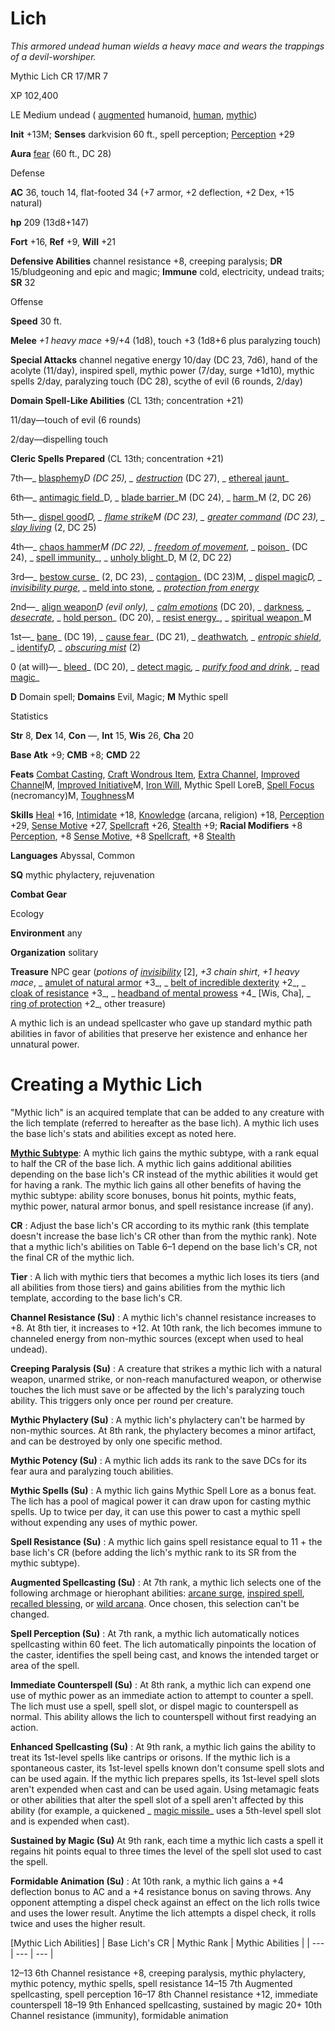 # Lich

_This armored undead human wields a heavy mace and wears the trappings of a devil-worshiper._

Mythic Lich CR 17/MR 7

XP 102,400

LE Medium undead ( [augmented](/pathfinderRPG/prd/monsters/creatureTypes.html#_augmented-subtype) humanoid, [human](/pathfinderRPG/prd/monsters/creatureTypes.html#_human-subtype), [mythic](/pathfinderRPG/prd/mythicAdventures/mythicMonsters.html#_mythic-subtype))

**Init** +13M; **Senses** darkvision 60 ft., spell perception; [Perception](/pathfinderRPG/prd/skills/perception.html#_perception) +29

**Aura** [fear](/pathfinderRPG/prd/monsters/universalMonsterRules.html#_fear) (60 ft., DC 28)

Defense

**AC** 36, touch 14, flat-footed 34 (+7 armor, +2 deflection, +2 Dex, +15 natural)

**hp** 209 (13d8+147)

**Fort** +16, **Ref** +9, **Will** +21

**Defensive Abilities** channel resistance +8, creeping paralysis; **DR** 15/bludgeoning and epic and magic; **Immune** cold, electricity, undead traits; **SR** 32

Offense

**Speed** 30 ft.

**Melee** _+1 heavy mace_ +9/+4 (1d8), touch +3 (1d8+6 plus paralyzing touch)

**Special Attacks** channel negative energy 10/day (DC 23, 7d6), hand of the acolyte (11/day), inspired spell, mythic power (7/day, surge +1d10), mythic spells 2/day, paralyzing touch (DC 28), scythe of evil (6 rounds, 2/day)

**Domain Spell-Like Abilities** (CL 13th; concentration +21)

11/day—touch of evil (6 rounds)

2/day—dispelling touch

**Cleric Spells Prepared** (CL 13th; concentration +21)

7th—_ [blasphemy](/pathfinderRPG/prd/spells/blasphemy.html#_blasphemy)_D (DC 25), _ [destruction](/pathfinderRPG/prd/spells/destruction.html#_destruction)_ (DC 27), _ [ethereal jaunt](/pathfinderRPG/prd/spells/etherealJaunt.html#_ethereal-jaunt)_

6th—_ [antimagic field](/pathfinderRPG/prd/spells/antimagicField.html#_antimagic-field)_D, _ [blade barrier](/pathfinderRPG/prd/spells/bladeBarrier.html#_blade-barrier)_M (DC 24), _ [harm](/pathfinderRPG/prd/spells/harm.html#_harm)_M (2, DC 26)

5th—_ [dispel good](/pathfinderRPG/prd/spells/dispelGood.html#_dispel-good)_D, _ [flame strike](/pathfinderRPG/prd/spells/flameStrike.html#_flame-strike)_M (DC 23), _ [greater command](/pathfinderRPG/prd/spells/command.html#_command-greater)_ (DC 23), _ [slay living](/pathfinderRPG/prd/spells/slayLiving.html#_slay-living)_ (2, DC 25)

4th—_ [chaos hammer](/pathfinderRPG/prd/spells/chaosHammer.html#_chaos-hammer)_M (DC 22), _ [freedom of movement](/pathfinderRPG/prd/spells/freedomOfMovement.html#_freedom-of-movement)_, _ [poison](/pathfinderRPG/prd/spells/poison.html#_poison)_ (DC 24), _ [spell immunity](/pathfinderRPG/prd/spells/spellImmunity.html#_spell-immunity)_, _ [unholy blight](/pathfinderRPG/prd/spells/unholyBlight.html#_unholy-blight)_D, M (2, DC 22)

3rd—_ [bestow curse](/pathfinderRPG/prd/spells/bestowCurse.html#_bestow-curse)_ (2, DC 23), _ [contagion](/pathfinderRPG/prd/spells/contagion.html#_contagion)_ (DC 23)M, _ [dispel magic](/pathfinderRPG/prd/spells/dispelMagic.html#_dispel-magic)_D, _ [invisibility purge](/pathfinderRPG/prd/spells/invisibilityPurge.html#_invisibility-purge)_, _ [meld into stone](/pathfinderRPG/prd/spells/meldIntoStone.html#_meld-into-stone)_, _ [protection from energy](/pathfinderRPG/prd/spells/protectionFromEnergy.html#_protection-from-energy)_

2nd—_ [align weapon](/pathfinderRPG/prd/spells/alignWeapon.html#_align-weapon)_D (evil only), _ [calm emotions](/pathfinderRPG/prd/spells/calmEmotions.html#_calm-emotions)_ (DC 20), _ [darkness](/pathfinderRPG/prd/spells/darkness.html#_darkness)_, _ [desecrate](/pathfinderRPG/prd/spells/desecrate.html#_desecrate)_, _ [hold person](/pathfinderRPG/prd/spells/holdPerson.html#_hold-person)_ (DC 20), _ [resist energy](/pathfinderRPG/prd/spells/resistEnergy.html#_resist-energy)_, _ [spiritual weapon](/pathfinderRPG/prd/spells/spiritualWeapon.html#_spiritual-weapon)_M

1st—_ [bane](/pathfinderRPG/prd/magicItems/weapons.html#_weapons-bane)_ (DC 19), _ [cause fear](/pathfinderRPG/prd/spells/causeFear.html#_cause-fear)_ (DC 21), _ [deathwatch](/pathfinderRPG/prd/spells/deathwatch.html#_deathwatch)_, _ [entropic shield](/pathfinderRPG/prd/spells/entropicShield.html#_entropic-shield)_, _ [identify](/pathfinderRPG/prd/spells/identify.html#_identify)_D, _ [obscuring mist](/pathfinderRPG/prd/spells/obscuringMist.html#_obscuring-mist)_ (2)

0 (at will)—_ [bleed](/pathfinderRPG/prd/spells/bleed.html#_bleed)_ (DC 20), _ [detect magic](/pathfinderRPG/prd/spells/detectMagic.html#_detect-magic)_, _ [purify food and drink](/pathfinderRPG/prd/spells/purifyFoodAndDrink.html#_purify-food-and-drink)_, _ [read magic](/pathfinderRPG/prd/spells/readMagic.html#_read-magic)_

**D** Domain spell; **Domains** Evil, Magic; **M** Mythic spell

Statistics

**Str** 8, **Dex** 14, **Con** —, **Int** 15, **Wis** 26, **Cha** 20

**Base Atk** +9; **CMB** +8; **CMD** 22

**Feats** [Combat Casting](/pathfinderRPG/prd/feats.html#_combat-casting), [Craft Wondrous Item](/pathfinderRPG/prd/feats.html#_craft-wondrous-item), [Extra Channel](/pathfinderRPG/prd/feats.html#_extra-channel), [Improved Channel](/pathfinderRPG/prd/mythicAdventures/mythicFeats.html#_improved-channel-mythic)M, [Improved Initiative](/pathfinderRPG/prd/mythicAdventures/mythicFeats.html#_improved-initiative-mythic)M, [Iron Will](/pathfinderRPG/prd/feats.html#_iron-will), Mythic Spell LoreB, [Spell Focus](/pathfinderRPG/prd/feats.html#_spell-focus) (necromancy)M, [Toughness](/pathfinderRPG/prd/mythicAdventures/mythicFeats.html#_toughness-mythic)M

**Skills** [Heal](/pathfinderRPG/prd/skills/heal.html#_heal) +16, [Intimidate](/pathfinderRPG/prd/skills/intimidate.html#_intimidate) +18, [Knowledge](/pathfinderRPG/prd/skills/knowledge.html#_knowledge) (arcana, religion) +18, [Perception](/pathfinderRPG/prd/skills/perception.html#_perception) +29, [Sense Motive](/pathfinderRPG/prd/skills/senseMotive.html#_sense-motive) +27, [Spellcraft](/pathfinderRPG/prd/skills/spellcraft.html#_spellcraft) +26, [Stealth](/pathfinderRPG/prd/skills/stealth.html#_stealth) +9; **Racial Modifiers** +8 [Perception](/pathfinderRPG/prd/skills/perception.html#_perception), +8 [Sense Motive](/pathfinderRPG/prd/skills/senseMotive.html#_sense-motive), +8 [Spellcraft](/pathfinderRPG/prd/skills/spellcraft.html#_spellcraft), +8 [Stealth](/pathfinderRPG/prd/skills/stealth.html#_stealth)

**Languages** Abyssal, Common

**SQ** mythic phylactery, rejuvenation

**Combat Gear**

Ecology

**Environment** any

**Organization** solitary

**Treasure** NPC gear (_potions of [invisibility](/pathfinderRPG/prd/spells/invisibility.html#_invisibility)_ [2], _+3 chain shirt_, _+1 heavy mace_, _ [amulet of natural armor](/pathfinderRPG/prd/magicItems/wondrousItems.html#_amulet-of-natural-armor) +3_, _ [belt of incredible dexterity](/pathfinderRPG/prd/magicItems/wondrousItems.html#_belt-of-incredible-dexterity) +2_, _ [cloak of resistance](/pathfinderRPG/prd/magicItems/wondrousItems.html#_cloak-of-resistance) +3_, _ [headband of mental prowess](/pathfinderRPG/prd/magicItems/wondrousItems.html#_headband-of-mental-prowess) +4_ [Wis, Cha], _ [ring of protection](/pathfinderRPG/prd/magicItems/rings.html#_ring-of-protection) +2_, other treasure)

A mythic lich is an undead spellcaster who gave up standard mythic path abilities in favor of abilities that preserve her existence and enhance her unnatural power.

# Creating a Mythic Lich

"Mythic lich" is an acquired template that can be added to any creature with the lich template (referred to hereafter as the base lich). A mythic lich uses the base lich's stats and abilities except as noted here.

[**Mythic Subtype**](/pathfinderRPG/prd/mythicAdventures/mythicMonsters.html#_mythic-subtype): A mythic lich gains the mythic subtype, with a rank equal to half the CR of the base lich. A mythic lich gains additional abilities depending on the base lich's CR instead of the mythic abilities it would get for having a rank. The mythic lich gains all other benefits of having the mythic subtype: ability score bonuses, bonus hit points, mythic feats, mythic power, natural armor bonus, and spell resistance increase (if any).

**CR** : Adjust the base lich's CR according to its mythic rank (this template doesn't increase the base lich's CR other than from the mythic rank). Note that a mythic lich's abilities on Table 6–1 depend on the base lich's CR, not the final CR of the mythic lich.

**Tier** : A lich with mythic tiers that becomes a mythic lich loses its tiers (and all abilities from those tiers) and gains abilities from the mythic lich template, according to the base lich's CR.

**Channel Resistance (Su)** : A mythic lich's channel resistance increases to +8. At 8th tier, it increases to +12. At 10th rank, the lich becomes immune to channeled energy from non-mythic sources (except when used to heal undead).

**Creeping Paralysis (Su)** : A creature that strikes a mythic lich with a natural weapon, unarmed strike, or non-reach manufactured weapon, or otherwise touches the lich must save or be affected by the lich's paralyzing touch ability. This triggers only once per round per creature.

**Mythic Phylactery (Su)** : A mythic lich's phylactery can't be harmed by non-mythic sources. At 8th rank, the phylactery becomes a minor artifact, and can be destroyed by only one specific method.

**Mythic Potency (Su)** : A mythic lich adds its rank to the save DCs for its fear aura and paralyzing touch abilities.

**Mythic Spells (Su)** : A mythic lich gains Mythic Spell Lore as a bonus feat. The lich has a pool of magical power it can draw upon for casting mythic spells. Up to twice per day, it can use this power to cast a mythic spell without expending any uses of mythic power.

**Spell Resistance (Su)** : A mythic lich gains spell resistance equal to 11 + the base lich's CR (before adding the lich's mythic rank to its SR from the mythic subtype).

**Augmented Spellcasting (Su)** : At 7th rank, a mythic lich selects one of the following archmage or hierophant abilities: [arcane surge](/pathfinderRPG/prd/mythicAdventures/mythicHeroes/archmage.html#_arcane-surge), [inspired spell](/pathfinderRPG/prd/mythicAdventures/mythicHeroes/hierophant.html#_inspired-spell), [recalled blessing](/pathfinderRPG/prd/mythicAdventures/mythicHeroes/hierophant.html#-recalled-blessing), or [wild arcana](/pathfinderRPG/prd/mythicAdventures/mythicHeroes/archmage.html#_wild-arcana). Once chosen, this selection can't be changed.

**Spell Perception (Su)** : At 7th rank, a mythic lich automatically notices spellcasting within 60 feet. The lich automatically pinpoints the location of the caster, identifies the spell being cast, and knows the intended target or area of the spell.

**Immediate Counterspell (Su)** : At 8th rank, a mythic lich can expend one use of mythic power as an immediate action to attempt to counter a spell. The lich must use a spell, spell slot, or dispel magic to counterspell as normal. This ability allows the lich to counterspell without first readying an action.

**Enhanced Spellcasting (Su)** : At 9th rank, a mythic lich gains the ability to treat its 1st-level spells like cantrips or orisons. If the mythic lich is a spontaneous caster, its 1st-level spells known don't consume spell slots and can be used again. If the mythic lich prepares spells, its 1st-level spell slots aren't expended when cast and can be used again. Using metamagic feats or other abilities that alter the spell slot of a spell aren't affected by this ability (for example, a quickened _ [magic missile](/pathfinderRPG/prd/spells/magicMissile.html#_magic-missile)_ uses a 5th-level spell slot and is expended when cast).

**Sustained by Magic (Su)** At 9th rank, each time a mythic lich casts a spell it regains hit points equal to three times the level of the spell slot used to cast the spell.

**Formidable Animation (Su)** : At 10th rank, a mythic lich gains a +4 deflection bonus to AC and a +4 resistance bonus on saving throws. Any opponent attempting a dispel check against an effect on the lich rolls twice and uses the lower result. Anytime the lich attempts a dispel check, it rolls twice and uses the higher result.

[Mythic Lich Abilities]
| Base Lich's CR | Mythic Rank | Mythic Abilities |
| --- | --- | --- |
<tbody>
<tr class="odd">
<td>12–13</td>
<td>6th</td>
<td>Channel resistance +8, creeping paralysis, mythic phylactery, mythic potency, mythic spells, spell resistance</td>
</tr>
<tr class="even">
<td>14–15</td>
<td>7th</td>
<td>Augmented spellcasting, spell perception</td>
</tr>
<tr class="odd">
<td>16–17</td>
<td>8th</td>
<td>Channel resistance +12, immediate counterspell</td>
</tr>
<tr class="even">
<td>18–19</td>
<td>9th</td>
<td>Enhanced spellcasting, sustained by magic</td>
</tr>
<tr class="odd">
<td>20+</td>
<td>10th</td>
<td>Channel resistance (immunity), formidable animation</td>
</tr>
</tbody>

